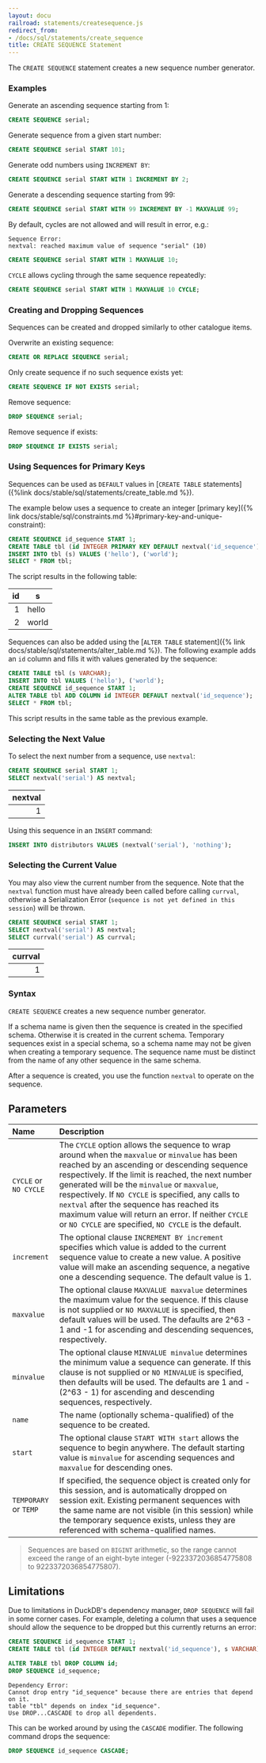 ```yaml
---
layout: docu
railroad: statements/createsequence.js
redirect_from:
- /docs/sql/statements/create_sequence
title: CREATE SEQUENCE Statement
---
```


The `CREATE SEQUENCE` statement creates a new sequence number generator.

### Examples

Generate an ascending sequence starting from 1:

```sql
CREATE SEQUENCE serial;
```

Generate sequence from a given start number:

```sql
CREATE SEQUENCE serial START 101;
```

Generate odd numbers using `INCREMENT BY`:

```sql
CREATE SEQUENCE serial START WITH 1 INCREMENT BY 2;
```

Generate a descending sequence starting from 99:

```sql
CREATE SEQUENCE serial START WITH 99 INCREMENT BY -1 MAXVALUE 99;
```

By default, cycles are not allowed and will result in error, e.g.:

```console
Sequence Error:
nextval: reached maximum value of sequence "serial" (10)
```

```sql
CREATE SEQUENCE serial START WITH 1 MAXVALUE 10;
```

`CYCLE` allows cycling through the same sequence repeatedly:

```sql
CREATE SEQUENCE serial START WITH 1 MAXVALUE 10 CYCLE;
```

### Creating and Dropping Sequences

Sequences can be created and dropped similarly to other catalogue items.

Overwrite an existing sequence:

```sql
CREATE OR REPLACE SEQUENCE serial;
```

Only create sequence if no such sequence exists yet:

```sql
CREATE SEQUENCE IF NOT EXISTS serial;
```

Remove sequence:

```sql
DROP SEQUENCE serial;
```

Remove sequence if exists:

```sql
DROP SEQUENCE IF EXISTS serial;
```

### Using Sequences for Primary Keys

Sequences can be used as `DEFAULT` values in [`CREATE TABLE` statements]({%link docs/stable/sql/statements/create_table.md %}). 

The example below uses a sequence to create an integer [primary key]({% link docs/stable/sql/constraints.md %}#primary-key-and-unique-constraint):

```sql
CREATE SEQUENCE id_sequence START 1;
CREATE TABLE tbl (id INTEGER PRIMARY KEY DEFAULT nextval('id_sequence'), s VARCHAR);
INSERT INTO tbl (s) VALUES ('hello'), ('world');
SELECT * FROM tbl;
```

The script results in the following table:

| id |   s   |
|---:|-------|
| 1  | hello |
| 2  | world |

Sequences can also be added using the [`ALTER TABLE` statement]({% link docs/stable/sql/statements/alter_table.md %}). The following example adds an `id` column and fills it with values generated by the sequence:

```sql
CREATE TABLE tbl (s VARCHAR);
INSERT INTO tbl VALUES ('hello'), ('world');
CREATE SEQUENCE id_sequence START 1;
ALTER TABLE tbl ADD COLUMN id INTEGER DEFAULT nextval('id_sequence');
SELECT * FROM tbl;
```

This script results in the same table as the previous example.

### Selecting the Next Value

To select the next number from a sequence, use `nextval`:

```sql
CREATE SEQUENCE serial START 1;
SELECT nextval('serial') AS nextval;
```

| nextval |
|--------:|
| 1       |

Using this sequence in an `INSERT` command:

```sql
INSERT INTO distributors VALUES (nextval('serial'), 'nothing');
```

### Selecting the Current Value

You may also view the current number from the sequence. Note that the `nextval` function must have already been called before calling `currval`, otherwise a Serialization Error (`sequence is not yet defined in this session`) will be thrown.

```sql
CREATE SEQUENCE serial START 1;
SELECT nextval('serial') AS nextval;
SELECT currval('serial') AS currval;
```

| currval |
|--------:|
| 1       |

### Syntax

<div id="rrdiagram"></div>

`CREATE SEQUENCE` creates a new sequence number generator.

If a schema name is given then the sequence is created in the specified schema. Otherwise it is created in the current schema. Temporary sequences exist in a special schema, so a schema name may not be given when creating a temporary sequence. The sequence name must be distinct from the name of any other sequence in the same schema.

After a sequence is created, you use the function `nextval` to operate on the sequence.

## Parameters

| Name | Description |
|:--|:-----|
| `CYCLE` or `NO CYCLE` | The `CYCLE` option allows the sequence to wrap around when the `maxvalue` or `minvalue` has been reached by an ascending or descending sequence respectively. If the limit is reached, the next number generated will be the `minvalue` or `maxvalue`, respectively. If `NO CYCLE` is specified, any calls to `nextval` after the sequence has reached its maximum value will return an error. If neither `CYCLE` or `NO CYCLE` are specified, `NO CYCLE` is the default. |
| `increment` | The optional clause `INCREMENT BY increment` specifies which value is added to the current sequence value to create a new value. A positive value will make an ascending sequence, a negative one a descending sequence. The default value is 1. |
| `maxvalue` | The optional clause `MAXVALUE maxvalue` determines the maximum value for the sequence. If this clause is not supplied or `NO MAXVALUE` is specified, then default values will be used. The defaults are 2^63 - 1 and -1 for ascending and descending sequences, respectively. |
| `minvalue` | The optional clause `MINVALUE minvalue` determines the minimum value a sequence can generate. If this clause is not supplied or `NO MINVALUE` is specified, then defaults will be used. The defaults are 1 and -(2^63 - 1) for ascending and descending sequences, respectively. |
| `name` | The name (optionally schema-qualified) of the sequence to be created. |
| `start` | The optional clause `START WITH start` allows the sequence to begin anywhere. The default starting value is `minvalue` for ascending sequences and `maxvalue` for descending ones. |
| `TEMPORARY` or `TEMP` | If specified, the sequence object is created only for this session, and is automatically dropped on session exit. Existing permanent sequences with the same name are not visible (in this session) while the temporary sequence exists, unless they are referenced with schema-qualified names. |

> Sequences are based on `BIGINT` arithmetic, so the range cannot exceed the range of an eight-byte integer (-9223372036854775808 to 9223372036854775807).

## Limitations

Due to limitations in DuckDB's dependency manager, `DROP SEQUENCE` will fail in some corner cases.
For example, deleting a column that uses a sequence should allow the sequence to be dropped but this currently returns an error:

```sql
CREATE SEQUENCE id_sequence START 1;
CREATE TABLE tbl (id INTEGER DEFAULT nextval('id_sequence'), s VARCHAR);

ALTER TABLE tbl DROP COLUMN id;
DROP SEQUENCE id_sequence;
```

```console
Dependency Error:
Cannot drop entry "id_sequence" because there are entries that depend on it.
table "tbl" depends on index "id_sequence".
Use DROP...CASCADE to drop all dependents.
```

This can be worked around by using the `CASCADE` modifier.
The following command drops the sequence:

```sql
DROP SEQUENCE id_sequence CASCADE;
```
